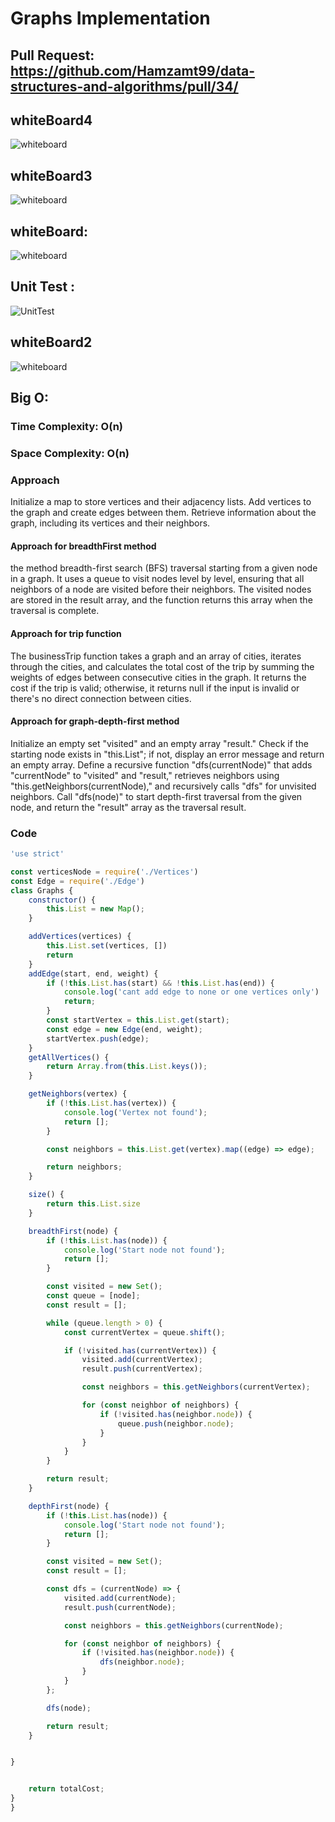 # Graphs Implementation

## Pull Request: https://github.com/Hamzamt99/data-structures-and-algorithms/pull/34/
## whiteBoard4
![whiteboard](./assets/graphs.jpg)

## whiteBoard3
![whiteboard](./assets/whiteboard3.jpg)

## whiteBoard:
![whiteboard](./assets/whiteboard.jpg)

## Unit Test : 
![UnitTest](./assets/graphs.png)


## whiteBoard2
![whiteboard](./assets/whiteboard2.jpg)



## Big O:
### Time Complexity: O(n) 

### Space Complexity: O(n) 

### Approach
Initialize a map to store vertices and their adjacency lists.
Add vertices to the graph and create edges between them.
Retrieve information about the graph, including its vertices and their neighbors.


#### Approach for breadthFirst method
the method breadth-first search (BFS) traversal starting from a given node in a graph. It uses a queue to visit nodes level by level, ensuring that all neighbors of a node are visited before their neighbors. The visited nodes are stored in the result array, and the function returns this array when the traversal is complete.

#### Approach for trip function
The businessTrip function takes a graph and an array of cities, iterates through the cities, and calculates the total cost of the trip by summing the weights of edges between consecutive cities in the graph. It returns the cost if the trip is valid; otherwise, it returns null if the input is invalid or there's no direct connection between cities.

#### Approach for graph-depth-first method
Initialize an empty set "visited" and an empty array "result." Check if the starting node exists in "this.List"; if not, display an error message and return an empty array.
Define a recursive function "dfs(currentNode)" that adds "currentNode" to "visited" and "result," retrieves neighbors using "this.getNeighbors(currentNode)," and recursively calls "dfs" for unvisited neighbors.
Call "dfs(node)" to start depth-first traversal from the given node, and return the "result" array as the traversal result.

### Code

```javascript
'use strict'

const verticesNode = require('./Vertices')
const Edge = require('./Edge')
class Graphs {
    constructor() {
        this.List = new Map();
    }

    addVertices(vertices) {
        this.List.set(vertices, [])
        return
    }
    addEdge(start, end, weight) {
        if (!this.List.has(start) && !this.List.has(end)) {
            console.log('cant add edge to none or one vertices only')
            return;
        }
        const startVertex = this.List.get(start);
        const edge = new Edge(end, weight);
        startVertex.push(edge);
    }
    getAllVertices() {
        return Array.from(this.List.keys());
    }

    getNeighbors(vertex) {
        if (!this.List.has(vertex)) {
            console.log('Vertex not found');
            return [];
        }

        const neighbors = this.List.get(vertex).map((edge) => edge);

        return neighbors;
    }

    size() {
        return this.List.size
    }

    breadthFirst(node) {
        if (!this.List.has(node)) {
            console.log('Start node not found');
            return [];
        }

        const visited = new Set();
        const queue = [node];
        const result = [];

        while (queue.length > 0) {
            const currentVertex = queue.shift();

            if (!visited.has(currentVertex)) {
                visited.add(currentVertex);
                result.push(currentVertex);

                const neighbors = this.getNeighbors(currentVertex);

                for (const neighbor of neighbors) {
                    if (!visited.has(neighbor.node)) {
                        queue.push(neighbor.node);
                    }
                }
            }
        }

        return result;
    }

    depthFirst(node) {
        if (!this.List.has(node)) {
            console.log('Start node not found');
            return [];
        }

        const visited = new Set();
        const result = [];

        const dfs = (currentNode) => {
            visited.add(currentNode);
            result.push(currentNode);

            const neighbors = this.getNeighbors(currentNode);

            for (const neighbor of neighbors) {
                if (!visited.has(neighbor.node)) {
                    dfs(neighbor.node);
                }
            }
        };

        dfs(node);

        return result;
    }


}


    return totalCost;
}
}

